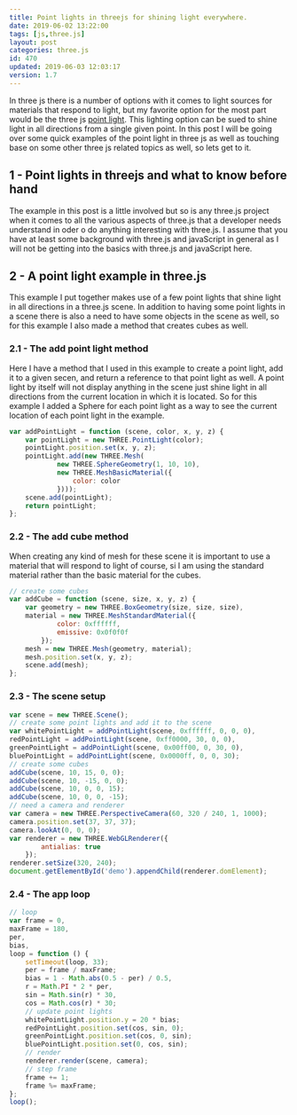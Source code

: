 ```yaml
---
title: Point lights in threejs for shining light everywhere.
date: 2019-06-02 13:22:00
tags: [js,three.js]
layout: post
categories: three.js
id: 470
updated: 2019-06-03 12:03:17
version: 1.7
---
```


In three js there is a number of options with it comes to light sources for materials that respond to light, but my favorite option for the most part would be the three js [point light](https://threejs.org/docs/#api/en/lights/PointLight). This lighting option can be sued to shine light in all directions from a single given point. In this post I will be going over some quick examples of the point light in three js as well as touching base on some other three js related topics as well, so lets get to it.

<!-- more -->

## 1 - Point lights in threejs and what to know before hand

The example in this post is a little involved but so is any three.js project when it comes to all the various aspects of three.js that a developer needs understand in oder o do anything interesting with three.js. I assume that you have at least some background with three.js and javaScript in general as I will not be getting into the basics with three.js and javaScript here.

## 2 - A point light example in three.js

This example I put together makes use of a few point lights that shine light in all directions in a three.js scene. In addition to having some point lights in a scene there is also a need to have some objects in the scene as well, so for this example I also made a method that creates cubes as well. 

### 2.1 - The add point light method

Here I have a method that I used in this example to create a point light, add it to a given secen, and return a reference to that point light as well. A point light by itself will not display anything in the scene just shine light in all directions from the current location in which it is located. So for this example I added a Sphere for each point light as a way to see the current location of each point light in the example.

```js
var addPointLight = function (scene, color, x, y, z) {
    var pointLight = new THREE.PointLight(color);
    pointLight.position.set(x, y, z);
    pointLight.add(new THREE.Mesh(
            new THREE.SphereGeometry(1, 10, 10),
            new THREE.MeshBasicMaterial({
                color: color
            })));
    scene.add(pointLight);
    return pointLight;
};
```

### 2.2 - The add cube method

When creating any kind of mesh for these scene it is important to use a material that will respond to light of course, si I am using the standard material rather than the basic material for the cubes.

```js
// create some cubes
var addCube = function (scene, size, x, y, z) {
    var geometry = new THREE.BoxGeometry(size, size, size),
    material = new THREE.MeshStandardMaterial({
            color: 0xffffff,
            emissive: 0x0f0f0f
        });
    mesh = new THREE.Mesh(geometry, material);
    mesh.position.set(x, y, z);
    scene.add(mesh);
};
```

### 2.3 - The scene setup

```js
var scene = new THREE.Scene();
// create some point lights and add it to the scene
var whitePointLight = addPointLight(scene, 0xffffff, 0, 0, 0),
redPointLight = addPointLight(scene, 0xff0000, 30, 0, 0),
greenPointLight = addPointLight(scene, 0x00ff00, 0, 30, 0),
bluePointLight = addPointLight(scene, 0x0000ff, 0, 0, 30);
// create some cubes
addCube(scene, 10, 15, 0, 0);
addCube(scene, 10, -15, 0, 0);
addCube(scene, 10, 0, 0, 15);
addCube(scene, 10, 0, 0, -15);
// need a camera and renderer
var camera = new THREE.PerspectiveCamera(60, 320 / 240, 1, 1000);
camera.position.set(37, 37, 37);
camera.lookAt(0, 0, 0);
var renderer = new THREE.WebGLRenderer({
        antialias: true
    });
renderer.setSize(320, 240);
document.getElementById('demo').appendChild(renderer.domElement);
```

### 2.4 - The app loop

```js
// loop
var frame = 0,
maxFrame = 180,
per,
bias,
loop = function () {
    setTimeout(loop, 33);
    per = frame / maxFrame;
    bias = 1 - Math.abs(0.5 - per) / 0.5,
    r = Math.PI * 2 * per,
    sin = Math.sin(r) * 30,
    cos = Math.cos(r) * 30;
    // update point lights
    whitePointLight.position.y = 20 * bias;
    redPointLight.position.set(cos, sin, 0);
    greenPointLight.position.set(cos, 0, sin);
    bluePointLight.position.set(0, cos, sin);
    // render
    renderer.render(scene, camera);
    // step frame
    frame += 1;
    frame %= maxFrame;
};
loop();
```